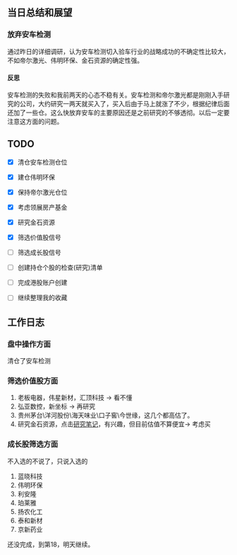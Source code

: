 ## 当日总结和展望

### 放弃安车检测

通过昨日的详细调研，认为安车检测切入验车行业的战略成功的不确定性比较大，不如帝尔激光、伟明环保、金石资源的确定性强。

#### 反思

安车检测的失败和我前两天的心态不稳有关。安车检测和帝尔激光都是刚刚入手研究的公司，大约研究一两天就买入了，买入后由于马上就涨了不少，根据纪律后面还加了一些仓。这么快放弃安车的主要原因还是之前研究的不够透彻。以后一定要注意这方面的问题。



## TODO

- [x] 清仓安车检测仓位
- [x] 建仓伟明环保
- [x] 保持帝尔激光仓位
- [x] 考虑领展房产基金
- [x] 研究金石资源
- [x] 筛选价值股信号
- [ ] 筛选成长股信号
- [ ] 创建持仓个股的检查(研究)清单
- [ ] 完成港股账户创建
- [ ] 继续整理我的收藏



## 工作日志

### 盘中操作方面

清仓了安车检测

### 筛选价值股方面

1. 老板电器，伟星新材，汇顶科技 -> 看不懂
2. 弘亚数控，新坐标 -> 再研究
3. 贵州茅台\洋河股份\海天味业\口子窖\今世缘，这几个都高估了。
4. 研究金石资源，点击[研究笔记](/{{config.base_url}}/投资笔记/个股研究/金石资源)，有兴趣，但目前估值不算便宜-> 考虑买

### 成长股筛选方面

不入选的不说了，只说入选的

1. 蓝晓科技
2. 伟明环保
3. 利安隆
4. 珀莱雅
5. 扬农化工
6. 泰和新材
7. 京新药业

还没完成，到第18，明天继续。